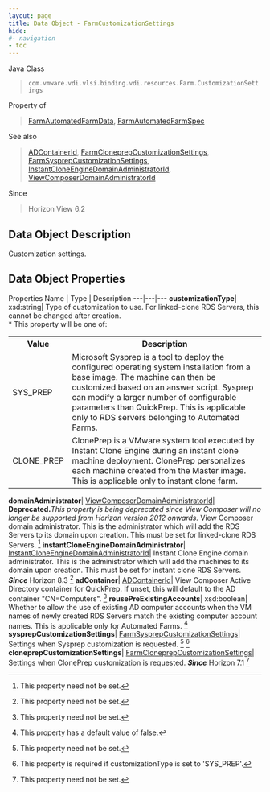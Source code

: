 ```yaml
---
layout: page
title: Data Object - FarmCustomizationSettings
hide:
#- navigation
- toc
---
```






Java Class
> `com.vmware.vdi.vlsi.binding.vdi.resources.Farm.CustomizationSettings`

Property of
> [FarmAutomatedFarmData](vdi.resources.Farm.AutomatedFarmData.md#field_detail), [FarmAutomatedFarmSpec](vdi.resources.Farm.AutomatedFarmSpec.md#field_detail)

See also
> [ADContainerId](vdi.entity.ADContainerId.md), [FarmCloneprepCustomizationSettings](vdi.resources.Farm.CloneprepCustomizationSettings.md), [FarmSysprepCustomizationSettings](vdi.resources.Farm.SysprepCustomizationSettings.md), [InstantCloneEngineDomainAdministratorId](vdi.entity.InstantCloneEngineDomainAdministratorId.md), [ViewComposerDomainAdministratorId](vdi.entity.ViewComposerDomainAdministratorId.md)

Since
> Horizon View 6.2


## Data Object Description

Customization settings.

## Data Object Properties
Properties
Name |  Type |  Description
---|---|---
**customizationType**|  xsd:string|  Type of customization to use. For linked-clone RDS Servers, this cannot be changed after creation. <br>* This property will be one of:<br><table><tr><th>Value</th><th>Description</th></tr><tr><td>SYS_PREP</td><td>Microsoft Sysprep is a tool to deploy the configured operating system installation from a base image. The machine can then be customized based on an answer script. Sysprep can modify a larger number of configurable parameters than QuickPrep. This is applicable only to RDS servers belonging to Automated Farms.</td></tr><tr><td>CLONE_PREP</td><td>ClonePrep is a VMware system tool executed by Instant Clone Engine during an instant clone machine deployment. ClonePrep personalizes each machine created from the Master image. This is applicable only to instant clone farm.</td></tr></table>
**domainAdministrator**| [ViewComposerDomainAdministratorId](vdi.entity.ViewComposerDomainAdministratorId.md)| **Deprecated.**_This property is being deprecated since View Composer will no longer be supported from Horizon version 2012 onwards._ View Composer domain administrator. This is the administrator which will add the RDS Servers to its domain upon creation. This must be set for linked-clone RDS Servers. [^1]
**instantCloneEngineDomainAdministrator**| [InstantCloneEngineDomainAdministratorId](vdi.entity.InstantCloneEngineDomainAdministratorId.md)|  Instant Clone Engine domain administrator. This is the administrator which will add the machines to its domain upon creation. This must be set for instant clone RDS Servers.  **_Since_** Horizon 8.3 [^1]
**adContainer**| [ADContainerId](vdi.entity.ADContainerId.md)|  View Composer Active Directory container for QuickPrep. If unset, this will default to the AD container "CN=Computers". [^1]
**reusePreExistingAccounts**|  xsd:boolean|  Whether to allow the use of existing AD computer accounts when the VM names of newly created RDS Servers match the existing computer account names. This is applicable only for Automated Farms. [^5]
**sysprepCustomizationSettings**| [FarmSysprepCustomizationSettings](vdi.resources.Farm.SysprepCustomizationSettings.md)|  Settings when Sysprep customization is requested. [^1] [^24]
**cloneprepCustomizationSettings**| [FarmCloneprepCustomizationSettings](vdi.resources.Farm.CloneprepCustomizationSettings.md)|  Settings when ClonePrep customization is requested.  **_Since_** Horizon 7.1 [^1]


 


[^1]: This property need not be set.
[^5]: This property has a default value of false.
[^24]: This property is required if customizationType is set to 'SYS_PREP'.